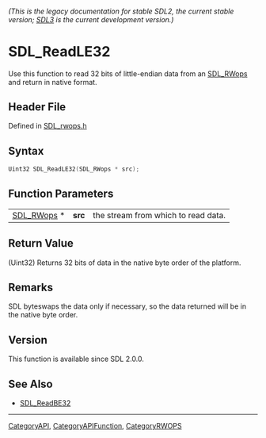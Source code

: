 ###### (This is the legacy documentation for stable SDL2, the current stable version; [SDL3](https://wiki.libsdl.org/SDL3/) is the current development version.)
# SDL_ReadLE32

Use this function to read 32 bits of little-endian data from an [SDL_RWops](SDL_RWops) and return in native format.

## Header File

Defined in [SDL_rwops.h](https://github.com/libsdl-org/SDL/blob/SDL2/include/SDL_rwops.h)

## Syntax

```c
Uint32 SDL_ReadLE32(SDL_RWops * src);
```

## Function Parameters

|                          |         |                                     |
| ------------------------ | ------- | ----------------------------------- |
| [SDL_RWops](SDL_RWops) * | **src** | the stream from which to read data. |

## Return Value

(Uint32) Returns 32 bits of data in the native byte order of the platform.

## Remarks

SDL byteswaps the data only if necessary, so the data returned will be in
the native byte order.

## Version

This function is available since SDL 2.0.0.

## See Also

- [SDL_ReadBE32](SDL_ReadBE32)

----
[CategoryAPI](CategoryAPI), [CategoryAPIFunction](CategoryAPIFunction), [CategoryRWOPS](CategoryRWOPS)

